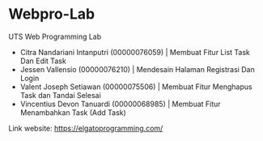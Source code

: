 # Webpro-Lab
UTS Web Programming Lab

- Citra Nandariani Intanputri (00000076059) | Membuat Fitur List Task Dan Edit Task 
- Jessen Vallensio (00000076210) | Mendesain Halaman Registrasi Dan Login 
- Valent Joseph Setiawan (00000075506) | Membuat Fitur Menghapus Task dan Tandai Selesai 
- Vincentius Devon Tanuardi (00000068985) | Membuat Fitur Menambahkan Task (Add Task) 

Link website:
https://elgatoprogramming.com/
